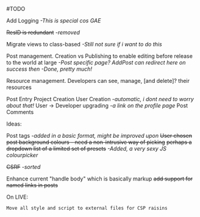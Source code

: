#TODO




Add Logging *-This is special cos GAE* 

~~ResID is redundant~~ *-removed*


Migrate views to class-based
*-Still not sure if i want to do this*


Post management.
Creation vs Publishing to enable editing before release to the world at large
*-Post specific page? AddPost can redirect here on success then*
	*-Done, pretty much!*

Resource management.
Developers can see, manage, [and delete]? their resources

Post Entry
Project Creation
User Creation *-automatic, i dont need to worry about that!*
User -> Developer upgrading *-a link on the profile page*
Post Comments


Ideas:

Post tags
    *-added in a basic format, might be improved upon*
~~User chosen post background colours - need a non-intrusive way of picking~~
	~~perhaps a dropdown list of a limited set of presets~~
	*-Added, a very sexy JS colourpicker*

~~CSRF~~ *-sorted*

Enhance current "handle body" which is basically markup
	~~add support for named links in posts~~



On LIVE:

    Move all style and script to external files for CSP raisins
